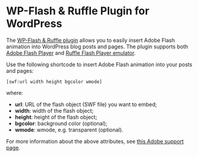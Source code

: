 # WP-Flash & Ruffle Plugin for WordPress
The [WP-Flash & Ruffle plugin](https://www.cyberseo.net/wp-flash/) allows you to easily insert Adobe Flash animation into WordPress blog posts and pages. The plugin supports both [Adobe Flash Player](https://www.adobe.com/products/flashplayer.html) and [Ruffle Flash Player emulator](https://ruffle.rs/).

Use the following shortcode to insert Adobe Flash animation into your posts and pages:

`[swf:url width height bgcolor wmode]`

where:
* __url__: URL of the flash object (SWF file) you want to embed;
* __width__: width of the flash object;
* __height__: height of the flash object;
* __bgcolor__: background color (optional);
* __wmode__: wmode, e.g. transparent (optional).

For more information about the above attributes, see [this Adobe support page](https://helpx.adobe.com/flash/kb/flash-object-embed-tag-attributes.html).
